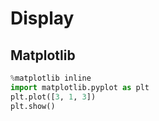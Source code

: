 # Display

## Matplotlib

```python hide-input
%matplotlib inline
import matplotlib.pyplot as plt
plt.plot([3, 1, 3])
plt.show()
```

